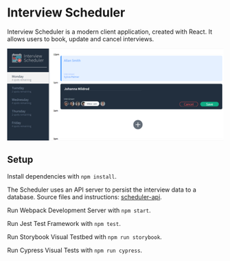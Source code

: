 # Interview Scheduler

Interview Scheduler is a modern client application, created with React. It allows users to book, update and cancel interviews.

![Booking an Appointment](https://github.com/anacko/scheduler/blob/master/public/images/Monday_example.png)

## Setup

Install dependencies with `npm install`.

The Scheduler uses an API server to persist the interview data to a database. Source files and instructions: [scheduler-api](https://github.com/lighthouse-labs/scheduler-api).

Run Webpack Development Server with `npm start`.

Run Jest Test Framework with `npm test`.

Run Storybook Visual Testbed with `npm run storybook`.

Run Cypress Visual Tests with `npm run cypress`.